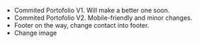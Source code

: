 - Commited Portofolio V1. Will make a better one soon.
- Commited Portofolio V2. Mobile-friendly and minor changes.
- Footer on the way, change contact into footer.
- Change image
